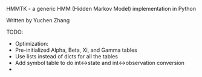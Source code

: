HMMTK - a generic HMM (Hidden Markov Model) implementation in Python

Written by Yuchen Zhang

TODO:
* Optimization:
*   Pre-initialized Alpha, Beta, Xi, and Gamma tables
*   Use lists instead of dicts for all the tables
*   Add symbol table to do int<->state and int<->observation conversion
*   
